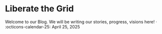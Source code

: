 <div class="blog-headers">
<h1>Liberate the Grid</h1>
</div>
Welcome to our Blog. We will be writing our stories, progress, visions here!  · :octicons-calendar-25: April 25, 2025